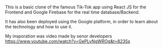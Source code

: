 This is a basic clone of the famous Tik-Tok app using React JS for the Frontend and Google Firebase for the real time database/Backend.

It has also been deployed using the Google platform, in order to learn about the technology and how to use it.

My insporation was video made by senor developers https://www.youtube.com/watch?v=GePLvNgWROg&t=8235s
